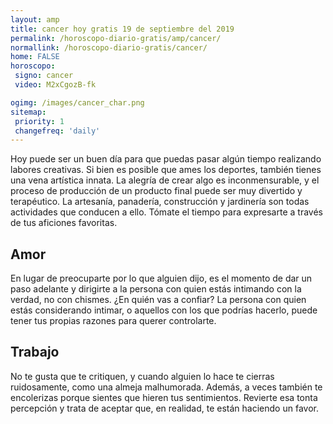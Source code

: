 ```yaml
---
layout: amp
title: cancer hoy gratis 19 de septiembre del 2019 
permalink: /horoscopo-diario-gratis/amp/cancer/
normallink: /horoscopo-diario-gratis/cancer/
home: FALSE
horoscopo:
 signo: cancer
 video: M2xCgozB-fk

ogimg: /images/cancer_char.png
sitemap:
 priority: 1
 changefreq: 'daily'
---
```



Hoy puede ser un buen día para que puedas pasar algún tiempo realizando labores creativas. Si bien es posible que ames los deportes, también tienes una vena artística innata. La alegría de crear algo es inconmensurable, y el proceso de producción de un producto final puede ser muy divertido y terapéutico. La artesanía, panadería, construcción y jardinería son todas actividades que conducen a ello. Tómate el tiempo para expresarte a través de tus aficiones favoritas.

## Amor

En lugar de preocuparte por lo que alguien dijo, es el momento de dar un paso adelante y dirigirte a la persona con quien estás intimando con la verdad, no con chismes. ¿En quién vas a confiar? La persona con quien estás considerando intimar, o aquellos con los que podrías hacerlo, puede tener tus propias razones para querer controlarte.

## Trabajo

No te gusta que te critiquen, y cuando alguien lo hace te cierras ruidosamente, como una almeja malhumorada. Además, a veces también te encolerizas porque sientes que hieren tus sentimientos. Revierte esa tonta percepción y trata de aceptar que, en realidad, te están haciendo un favor.